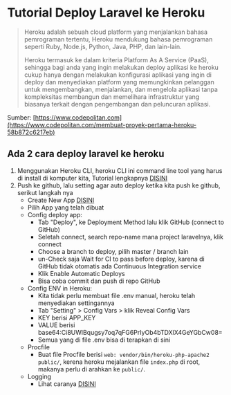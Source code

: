 # Tutorial Deploy Laravel ke Heroku

> Heroku adalah sebuah cloud platform yang menjalankan bahasa pemrograman tertentu, Heroku mendukung bahasa pemrograman seperti Ruby, Node.js, Python, Java, PHP, dan lain-lain.
>
> Heroku termasuk ke dalam kriteria Platform As A Service (PaaS), sehingga bagi anda yang ingin melakukan deploy aplikasi ke heroku cukup hanya dengan melakukan konfigurasi aplikasi yang ingin di deploy dan menyediakan platform yang memungkinkan pelanggan untuk mengembangkan, menjalankan, dan mengelola aplikasi tanpa kompleksitas membangun dan memelihara infrastruktur yang biasanya terkait dengan pengembangan dan peluncuran aplikasi.
>
Sumber: [https://www.codepolitan.com](https://www.codepolitan.com/membuat-proyek-pertama-heroku-58b872c6217eb)

## Ada 2 cara deploy laravel ke heroku

1. Menggunakan Heroku CLI, heroku CLI ini command line tool yang harus di install di komputer kita, Tutorial lengkapnya [DISINI](https://devcenter.heroku.com/articles/getting-started-with-laravel)
2. Push ke github, lalu setting agar auto deploy ketika kita push ke github, serikut langkah nya
    - Create New App [DISINI](https://dashboard.heroku.com/new-app)
    - Pilih App yang telah dibuat
    - Config deploy app:
        - Tab "Deploy", ke Deployment Method lalu klik GitHub (connect to GitHub)
        - Seletah connect, search repo-name mana project laravelnya, klik connect
        - Choose a branch to deploy, pilih master / branch lain
        - un-Check saja Wait for CI to pass before deploy, karena di GitHub tidak otomatis ada Continuous Integration service 
        - Klik Enable Automatic Deploys
        - Bisa coba commit dan push di repo GitHub
    - Config ENV in Heroku:
        - Kita tidak perlu membuat file .env manual, heroku telah menyediakan settingannya
        - Tab "Setting" > Config Vars > klik Reveal Config Vars
        - KEY berisi APP_KEY
        - VALUE berisi base64:Ci8UWlBqugsy7oq7qFG6PrIyOb4bTDXlX4GeYGbCw08=
        - Semua yang di file .env bisa di terapkan di sini
    - Procfile
        - Buat file Procfile berisi `web: vendor/bin/heroku-php-apache2 public/`, kerena heroku mejalankan file `index.php` di root, makanya perlu di arahkan ke `public/`.
    - Logging
        - Lihat caranya [DISINI](https://devcenter.heroku.com/articles/getting-started-with-laravel#best-practices)

